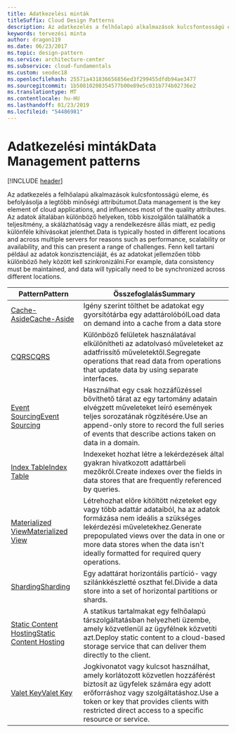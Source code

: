 ```yaml
---
title: Adatkezelési minták
titleSuffix: Cloud Design Patterns
description: Az adatkezelés a felhőalapú alkalmazások kulcsfontosságú eleme, és befolyásolja a legtöbb minőségi attribútumot. Az adatok általában különböző helyeken, több kiszolgálón találhatók a teljesítmény, a skálázhatóság vagy a rendelkezésre állás miatt, ez pedig különféle kihívásokat jelenthet. Fenn kell tartani például az adatok konzisztenciáját, és az adatokat jellemzően több különböző hely között kell szinkronizálni.
keywords: tervezési minta
author: dragon119
ms.date: 06/23/2017
ms.topic: design-pattern
ms.service: architecture-center
ms.subservice: cloud-fundamentals
ms.custom: seodec18
ms.openlocfilehash: 25571a431836656856ed3f299455dfdb94ae3477
ms.sourcegitcommit: 1b50810208354577b00e89e5c031b774b02736e2
ms.translationtype: MT
ms.contentlocale: hu-HU
ms.lasthandoff: 01/23/2019
ms.locfileid: "54486981"
---
```

# <a name="data-management-patterns"></a><span data-ttu-id="01bb7-106">Adatkezelési minták</span><span class="sxs-lookup"><span data-stu-id="01bb7-106">Data Management patterns</span></span>

[!INCLUDE [header](../../_includes/header.md)]

<span data-ttu-id="01bb7-107">Az adatkezelés a felhőalapú alkalmazások kulcsfontosságú eleme, és befolyásolja a legtöbb minőségi attribútumot.</span><span class="sxs-lookup"><span data-stu-id="01bb7-107">Data management is the key element of cloud applications, and influences most of the quality attributes.</span></span> <span data-ttu-id="01bb7-108">Az adatok általában különböző helyeken, több kiszolgálón találhatók a teljesítmény, a skálázhatóság vagy a rendelkezésre állás miatt, ez pedig különféle kihívásokat jelenthet.</span><span class="sxs-lookup"><span data-stu-id="01bb7-108">Data is typically hosted in different locations and across multiple servers for reasons such as performance, scalability or availability, and this can present a range of challenges.</span></span> <span data-ttu-id="01bb7-109">Fenn kell tartani például az adatok konzisztenciáját, és az adatokat jellemzően több különböző hely között kell szinkronizálni.</span><span class="sxs-lookup"><span data-stu-id="01bb7-109">For example, data consistency must be maintained, and data will typically need to be synchronized across different locations.</span></span>

|                        <span data-ttu-id="01bb7-110">Pattern</span><span class="sxs-lookup"><span data-stu-id="01bb7-110">Pattern</span></span>                         |                                                                  <span data-ttu-id="01bb7-111">Összefoglalás</span><span class="sxs-lookup"><span data-stu-id="01bb7-111">Summary</span></span>                                                                  |
|--------------------------------------------------------|-------------------------------------------------------------------------------------------------------------------------------------------|
|            [<span data-ttu-id="01bb7-112">Cache-Aside</span><span class="sxs-lookup"><span data-stu-id="01bb7-112">Cache-Aside</span></span>](../cache-aside.md)            |                                            <span data-ttu-id="01bb7-113">Igény szerint tölthet be adatokat egy gyorsítótárba egy adattárolóból</span><span class="sxs-lookup"><span data-stu-id="01bb7-113">Load data on demand into a cache from a data store</span></span>                                             |
|                   [<span data-ttu-id="01bb7-114">CQRS</span><span class="sxs-lookup"><span data-stu-id="01bb7-114">CQRS</span></span>](../cqrs.md)                   |                    <span data-ttu-id="01bb7-115">Különböző felületek használatával elkülönítheti az adatolvasó műveleteket az adatfrissítő műveletektől.</span><span class="sxs-lookup"><span data-stu-id="01bb7-115">Segregate operations that read data from operations that update data by using separate interfaces.</span></span>                     |
|         [<span data-ttu-id="01bb7-116">Event Sourcing</span><span class="sxs-lookup"><span data-stu-id="01bb7-116">Event Sourcing</span></span>](../event-sourcing.md)         |               <span data-ttu-id="01bb7-117">Használhat egy csak hozzáfűzéssel bővíthető tárat az egy tartomány adatain elvégzett műveleteket leíró események teljes sorozatának rögzítésére.</span><span class="sxs-lookup"><span data-stu-id="01bb7-117">Use an append-only store to record the full series of events that describe actions taken on data in a domain.</span></span>               |
|            [<span data-ttu-id="01bb7-118">Index Table</span><span class="sxs-lookup"><span data-stu-id="01bb7-118">Index Table</span></span>](../index-table.md)            |                         <span data-ttu-id="01bb7-119">Indexeket hozhat létre a lekérdezések által gyakran hivatkozott adattárbeli mezőkről.</span><span class="sxs-lookup"><span data-stu-id="01bb7-119">Create indexes over the fields in data stores that are frequently referenced by queries.</span></span>                          |
|      [<span data-ttu-id="01bb7-120">Materialized View</span><span class="sxs-lookup"><span data-stu-id="01bb7-120">Materialized View</span></span>](../materialized-view.md)      | <span data-ttu-id="01bb7-121">Létrehozhat előre kitöltött nézeteket egy vagy több adattár adataiból, ha az adatok formázása nem ideális a szükséges lekérdezési műveletekhez.</span><span class="sxs-lookup"><span data-stu-id="01bb7-121">Generate prepopulated views over the data in one or more data stores when the data isn't ideally formatted for required query operations.</span></span> |
|               [<span data-ttu-id="01bb7-122">Sharding</span><span class="sxs-lookup"><span data-stu-id="01bb7-122">Sharding</span></span>](../sharding.md)               |                                    <span data-ttu-id="01bb7-123">Egy adattárat horizontális partíció- vagy szilánkkészletté oszthat fel.</span><span class="sxs-lookup"><span data-stu-id="01bb7-123">Divide a data store into a set of horizontal partitions or shards.</span></span>                                     |
| [<span data-ttu-id="01bb7-124">Static Content Hosting</span><span class="sxs-lookup"><span data-stu-id="01bb7-124">Static Content Hosting</span></span>](../static-content-hosting.md) |                   <span data-ttu-id="01bb7-125">A statikus tartalmakat egy felhőalapú társzolgáltatásban helyezheti üzembe, amely közvetlenül az ügyfélnek közvetíti azt.</span><span class="sxs-lookup"><span data-stu-id="01bb7-125">Deploy static content to a cloud-based storage service that can deliver them directly to the client.</span></span>                    |
|              [<span data-ttu-id="01bb7-126">Valet Key</span><span class="sxs-lookup"><span data-stu-id="01bb7-126">Valet Key</span></span>](../valet-key.md)              |                 <span data-ttu-id="01bb7-127">Jogkivonatot vagy kulcsot használhat, amely korlátozott közvetlen hozzáférést biztosít az ügyfelek számára egy adott erőforráshoz vagy szolgáltatáshoz.</span><span class="sxs-lookup"><span data-stu-id="01bb7-127">Use a token or key that provides clients with restricted direct access to a specific resource or service.</span></span>                 |
